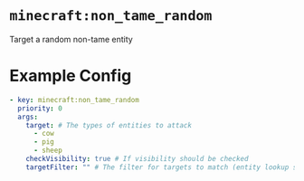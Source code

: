 # `minecraft:non_tame_random`

Target a random non-tame entity

# Example Config
```yaml
- key: minecraft:non_tame_random
  priority: 0
  args:
    target: # The types of entities to attack
      - cow
      - pig
      - sheep
    checkVisibility: true # If visibility should be checked
    targetFilter: "" # The filter for targets to match (entity lookup string)
```